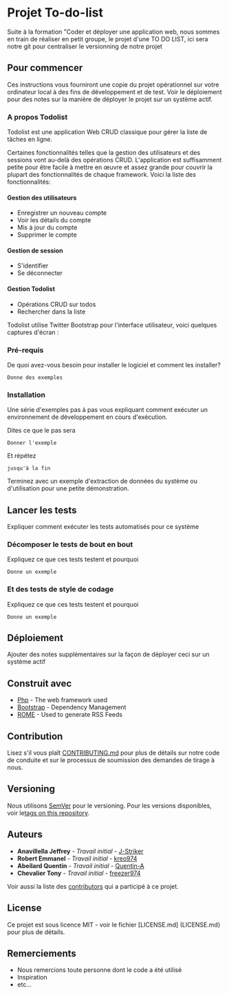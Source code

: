 # Projet To-do-list

Suite à la formation "Coder et déployer une application web, nous sommes en train de réaliser en petit groupe, le projet d'une TO DO LIST, ici sera notre git pour centraliser le versionning de notre projet

## Pour commencer

Ces instructions vous fourniront une copie du projet opérationnel sur votre ordinateur local à des fins de développement et de test. Voir le déploiement pour des notes sur la manière de déployer le projet sur un système actif.


### A propos Todolist

Todolist est une application Web CRUD classique pour gérer la liste de tâches en ligne.

Certaines fonctionnalités telles que la gestion des utilisateurs et des sessions vont au-delà des opérations CRUD. L'application est suffisamment petite pour être facile à mettre en œuvre et assez grande pour couvrir la plupart des fonctionnalités de chaque framework. Voici la liste des fonctionnalités:

#### Gestion des utilisateurs
* Enregistrer un nouveau compte
* Voir les détails du compte
* Mis à jour du compte
* Supprimer le compte

#### Gestion de session
* S'identifier
* Se déconnecter

#### Gestion Todolist
* Opérations CRUD sur todos
* Rechercher dans la liste

Todolist utilise Twitter Bootstrap pour l'interface utilisateur, voici quelques captures d'écran :

### Pré-requis

De quoi avez-vous besoin pour installer le logiciel et comment les installer?

```
Donne des exemples
```

### Installation

Une série d'exemples pas à pas vous expliquant comment exécuter un environnement de développement en cours d'exécution.

Dites ce que le pas sera

```
Donner l'exemple
```

Et répétez

```
jusqu'à la fin
```

Terminez avec un exemple d'extraction de données du système ou d'utilisation pour une petite démonstration.

## Lancer les tests

Expliquer comment exécuter les tests automatisés pour ce système

### Décomposer le tests de bout en bout

Expliquez ce que ces tests testent et pourquoi

```
Donne un exemple
```

### Et des tests de style de codage

Expliquez ce que ces tests testent et pourquoi

```
Donne un exemple
```

## Déploiement

Ajouter des notes supplémentaires sur la façon de déployer ceci sur un système actif

## Construit avec

* [Php](https://secure.php.net/) - The web framework used
* [Bootstrap](https://getbootstrap.com/) - Dependency Management
* [ROME](https://rometools.github.io/rome/) - Used to generate RSS Feeds

## Contribution


Lisez s'il vous plaît [CONTRIBUTING.md](https://gist.github.com/PurpleBooth/b24679402957c63ec426) pour plus de détails sur notre code de conduite et sur le processus de soumission des demandes de tirage à nous.

## Versioning

Nous utilisons [SemVer](http://semver.org/) pour le versioning. Pour les versions disponibles, voir le[tags on this repository](https://github.com/freezer974/todolist/tags). 

## Auteurs

* **Anavillella Jeffrey** - *Travail initial* - [J-Striker](https://github.com/J-Striker)
* **Robert Emmanel** - *Travail initial* - [kreo974](https://github.com/kreo974)
* **Abeilard Quentin** - *Travail initial* - [Quentin-A](https://github.com/Quentin-A)
* **Chevalier Tony** - *Travail initial* - [freezer974](https://github.com/freezer974)

Voir aussi la liste des [contributors](https://github.com/freezer974/todolist/graphs/contributors) qui a participé à ce projet.

## License

Ce projet est sous licence MIT - voir le fichier [LICENSE.md] (LICENSE.md) pour plus de détails.

## Remerciements

* Nous remercions toute personne dont le code a été utilisé
* Inspiration
* etc…
